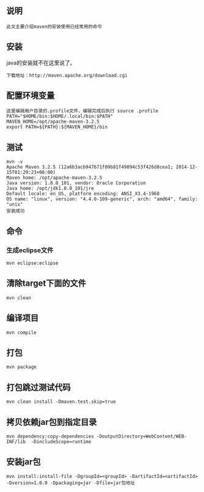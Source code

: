 ## 说明

```
此文主要介绍maven的安装使用已经常用的命令
```

## 安装

java的安装就不在这里说了。

```
下载地址：http://maven.apache.org/download.cgi
```

## 配置环境变量

```
这里编辑用户目录的.profile文件，编辑完成后执行 source .profile
PATH="$HOME/bin:$HOME/.local/bin:$PATH"
MAVEN_HOME=/opt/apache-maven-3.2.5
export PATH=${PATH}:${MAVEN_HOME}/bin
```

## 测试

```
mvn -v
Apache Maven 3.2.5 (12a6b3acb947671f09b81f49094c53f426d8cea1; 2014-12-15T01:29:23+08:00)
Maven home: /opt/apache-maven-3.2.5
Java version: 1.8.0_101, vendor: Oracle Corporation
Java home: /opt/jdk1.8.0_101/jre
Default locale: en_US, platform encoding: ANSI_X3.4-1968
OS name: "linux", version: "4.4.0-109-generic", arch: "amd64", family: "unix"
安装成功
```

## 命令

### 生成eclipse文件

```
mvn eclipse:eclipse
```

## 清除target下面的文件

```
mvn clean
```

## 编译项目

```
mvn compile
```

## 打包

```
mvn package
```

## 打包跳过测试代码

```
mvn clean install -Dmaven.test.skip=true
```

## 拷贝依赖jar包到指定目录

```
mvn dependency:copy-dependencies -DoutputDirectory=WebContent/WEB-INF/lib  -DincludeScope=runtime
```

## 安装jar包

```
mvn install:install-file -DgroupId=<groupId> -DartifactId=<artifactId> -Dversion=1.0.0 -Dpackaging=jar -Dfile=jar包地址
```

